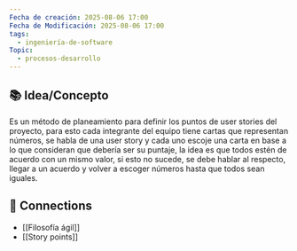 ```yaml
---
Fecha de creación: 2025-08-06 17:00
Fecha de Modificación: 2025-08-06 17:00
tags:
  - ingeniería-de-software
Topic:
  - procesos-desarrollo
---
```



## 📚 Idea/Concepto 

Es un método de planeamiento para definir los puntos de user stories del proyecto, para esto cada integrante del equipo tiene cartas que representan números, se habla de una user story y cada uno escoje una carta en base a lo que consideran que debería ser su puntaje, la idea es que todos estén de acuerdo con un mismo valor, si esto no sucede, se debe hablar al respecto, llegar a un acuerdo y volver a escoger números hasta que todos sean iguales.

## 🔗 Connections
- [[Filosofía ágil]]
- [[Story points]]
